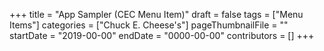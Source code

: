 +++
title = "App Sampler (CEC Menu Item)"
draft = false
tags = ["Menu Items"]
categories = ["Chuck E. Cheese's"]
pageThumbnailFile = ""
startDate = "2019-00-00"
endDate = "0000-00-00"
contributors = []
+++
